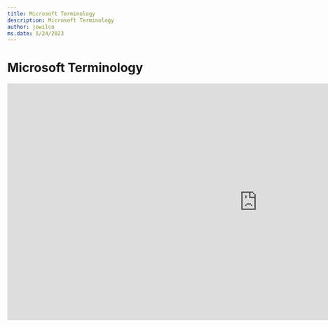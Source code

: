 ```yaml
---
title: Microsoft Terminology
description: Microsoft Terminology
author: jowilco
ms.date: 5/24/2023
---
```


# Microsoft Terminology

<iframe title="Terminology search" width="1140" height="541.25" src="https://msit.powerbi.com/reportEmbed?reportId=85c84e56-17e5-4ed0-918e-e1bbc902778e&autoAuth=true&ctid=72f988bf-86f1-41af-91ab-2d7cd011db47" frameborder="0" allowFullScreen="true"></iframe>